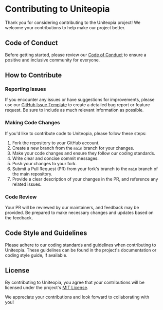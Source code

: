 # Contributing to Uniteopia

Thank you for considering contributing to the Uniteopia project! We welcome your contributions to help make our project better.

## Code of Conduct

Before getting started, please review our [Code of Conduct](CODE_OF_CONDUCT.md) to ensure a positive and inclusive community for everyone.

## How to Contribute

### Reporting Issues

If you encounter any issues or have suggestions for improvements, please use our [GitHub Issue Template](.github/ISSUE_TEMPLATE/bug_report.md) to create a detailed bug report or feature request. Be sure to include as much relevant information as possible.

### Making Code Changes

If you'd like to contribute code to Uniteopia, please follow these steps:

1. Fork the repository to your GitHub account.
2. Create a new branch from the `main` branch for your changes.
3. Make your code changes and ensure they follow our coding standards.
4. Write clear and concise commit messages.
5. Push your changes to your fork.
6. Submit a Pull Request (PR) from your fork's branch to the `main` branch of the main repository.
7. Provide a clear description of your changes in the PR, and reference any related issues.

### Code Review

Your PR will be reviewed by our maintainers, and feedback may be provided. Be prepared to make necessary changes and updates based on the feedback.

## Code Style and Guidelines

Please adhere to our coding standards and guidelines when contributing to Uniteopia. These guidelines can be found in the project's documentation or coding style guide, if available.

## License

By contributing to Uniteopia, you agree that your contributions will be licensed under the project's [MIT License](LICENSE).

We appreciate your contributions and look forward to collaborating with you!
